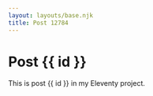 ```yaml
---
layout: layouts/base.njk
title: Post 12784
---
```


# Post {{ id }}

This is post {{ id }} in my Eleventy project.
